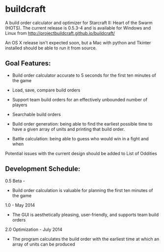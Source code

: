 buildcraft
==========

A build order calculator and optimizer for Starcraft II: Heart of the Swarm (HOTS). The current release is 0.5.3-4 and is available for Windows and Linux from http://projectbuildcraft.github.io/buildcraft/ 

An OS X release isn't expected soon, but a Mac with python and Tkinter installed should be able to run it from source.

Goal Features:
----------------

- Build order calculator accurate to 5 seconds for the first ten minutes of the game

- Load, save, compare build orders

- Support team build orders for an effectively unbounded number of players

- Searchable build orders

- Build order generation: being able to find the earliest possible time to have a given array of units and printing that build order.

- Battle calculation: being able to guess who would win in a fight and when

Potential issues with the current design should be added to List of Oddities

Development Schedule:
--------------

0.5 Beta - 

- Build order calculation is valuable for planning the first ten minutes of the
game

1.0  - May 2014

- The GUI is aesthetically pleasing, user-friendly, and supports team build
orders

2.0 Optimization - July 2014

- The program calculates the build order with the earliest time at which an
array of units can be produced
